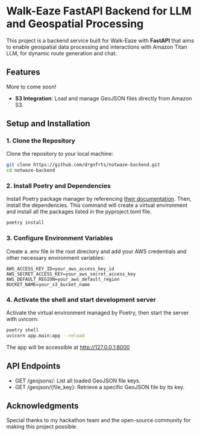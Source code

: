# Walk-Eaze FastAPI Backend for LLM and Geospatial Processing

This project is a backend service built for Walk-Eaze with **FastAPI** that aims to enable geospatial data processing and interactions with Amazon Titan LLM, for dynamic route generation and chat.


## Features

More to come soon!

- **S3 Integration**: Load and manage GeoJSON files directly from Amazon S3.


## Setup and Installation

### 1. Clone the Repository

Clone the repository to your local machine:

```bash
git clone https://github.com/drgnfrts/notwaze-backend.git
cd notwaze-backend
```

### 2. Install Poetry and Dependencies

Install Poetry package manager by referencing [their documentation](https://python-poetry.org/docs/#installation). Then, install the dependencies. This command will create a virtual environment and install all the packages listed in the pyproject.toml file.

```bash
poetry install
```
### 3. Configure Environment Variables

Create a .env file in the root directory and add your AWS credentials and other necessary environment variables:

```plaintext
AWS_ACCESS_KEY_ID=your_aws_access_key_id
AWS_SECRET_ACCESS_KEY=your_aws_secret_access_key
AWS_DEFAULT_REGION=your_aws_default_region
BUCKET_NAME=your_s3_bucket_name
```

### 4. Activate the shell and start development server
Activate the virtual environment managed by Poetry, then start the server with uvicorn:


```bash
poetry shell
uvicorn app.main:app --reload
```

The app will be accessible at http://127.0.0.1:8000

## API Endpoints
- GET /geojsons/: List all loaded GeoJSON file keys.
- GET /geojson/{file_key}: Retrieve a specific GeoJSON file by its key.

## Acknowledgments
Special thanks to my hackathon team and the open-source community for making this project possible.